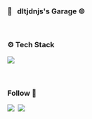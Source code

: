 <h3 align="left"> 👋 &nbsp dltjdnjs's Garage © </h3>
</br>

<h3 align="left"> ⚙️ Tech Stack </h3>
<p align="left">
   <img src="https://img.shields.io/badge/Java-blue?style=flat-square&logo=Java&logoColor=white"/></a> &nbsp
</p>

<br/>

<h3 align="left"> Follow 🤏 </h3>
   <a herf = "블로그 주소" terget="_blank"><img src="http://img src="https://img.shields.io/bagde/Tech&20Blog-EA4AAA?style=flat-square&logoVimeo&logoColor=white&link=https://블로그주소"/>&nbsp
   <a herf = "01001000.dltjdnjs@gmail.com" target="_blank"><img src="http://img.shields.io/badge/Gamil-d14836?style=flat-sqare&logo=Gmail&logoColor=white&link=01001000.dltjdnjs@gmail.com"/></a>
   </p>
   
